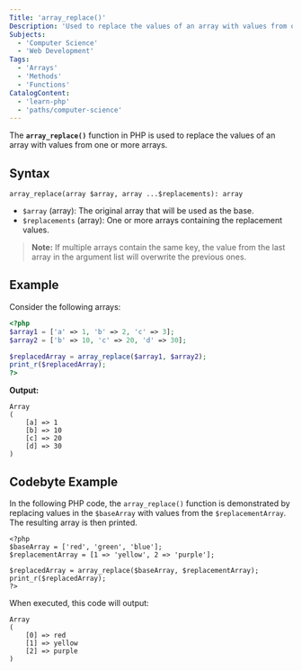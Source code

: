 ```yaml
---
Title: 'array_replace()'
Description: 'Used to replace the values of an array with values from one or more arrays.'
Subjects:
  - 'Computer Science'
  - 'Web Development'
Tags:
  - 'Arrays'
  - 'Methods'
  - 'Functions'
CatalogContent:
  - 'learn-php'
  - 'paths/computer-science'
---
```


The **`array_replace()`** function in PHP is used to replace the values of an array with values from one or more arrays.

## Syntax

```pseudo
array_replace(array $array, array ...$replacements): array
```

- `$array` (array): The original array that will be used as the base.
- `$replacements` (array): One or more arrays containing the replacement values.

> **Note:** If multiple arrays contain the same key, the value from the last array in the argument list will overwrite the previous ones.

## Example

Consider the following arrays:

```php
<?php
$array1 = ['a' => 1, 'b' => 2, 'c' => 3];
$array2 = ['b' => 10, 'c' => 20, 'd' => 30];

$replacedArray = array_replace($array1, $array2);
print_r($replacedArray);
?>
```

**Output:**

```
Array
(
    [a] => 1
    [b] => 10
    [c] => 20
    [d] => 30
)
```

## Codebyte Example

In the following PHP code, the `array_replace()` function is demonstrated by replacing values in the `$baseArray` with values from the `$replacementArray`. The resulting array is then printed.

```codebyte/php
<?php
$baseArray = ['red', 'green', 'blue'];
$replacementArray = [1 => 'yellow', 2 => 'purple'];

$replacedArray = array_replace($baseArray, $replacementArray);
print_r($replacedArray);
?>
```

When executed, this code will output:

```
Array
(
    [0] => red
    [1] => yellow
    [2] => purple
)
```
